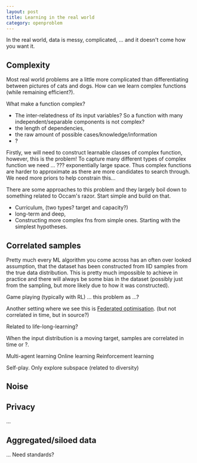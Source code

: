 ```yaml
---
layout: post
title: Learning in the real world
category: openproblem
---
```


In the real world, data is messy, complicated, ... and it doesn't come how you want it.

## Complexity

Most real world problems are a little more complicated than differentiating between pictures of cats and dogs.
How can we learn complex functions (while remaining efficient?).

What make a function complex?

* The inter-relatedness of its input variables? So a function with many independent/separable components is not complex?
* the length of dependencies,
* the raw amount of possible cases/knowledge/information
* ?

Firstly, we will need to construct learnable classes of complex function, however, this is the problem! To capture many different types of complex function we need ... ??? exponentially large space. Thus complex functions are harder to approximate as there are more candidates to search through. We need more priors to help constrain this...

There are some approaches to this problem and they largely boil down to something related to Occam's razor. Start simple and build on that.

* Curriculum, (two types? target and capacity?)
* long-term and deep,
* Constructing more complex fns from simple ones. Starting with the simplest hypotheses.

## Correlated samples

Pretty much every ML algorithm you come across has an often over looked assumption, that the dataset has been constructed from IID samples from the true data distribution. This is pretty much impossible to achieve in practice and there will always be some bias in the dataset (possibly just from the sampling, but more likely due to how it was constructed).

Game playing (typically with RL) ... this problem as ...?

Another setting where we see this is [Federated optimisation](https://arxiv.org/abs/1511.03575). (but not correlated in time, but in source?)

Related to life-long-learning?

<!-- However, people seem to be good at learning from highly correlated inputs (I actually dont think this is true). I think we use a trick to help us out, we generally have some idea of the space of plausible inputs-outputs and thus we can simulate/imagine the other inputs we are not seeing. -->



When the input distribution is a moving target, samples are correlated in time or ?.

Multi-agent learning
Online learning
Reinforcement learning

Self-play. Only explore subspace (related to diversity)


## Noise



## Privacy

...


## Aggregated/siloed data

...
Need standards?
